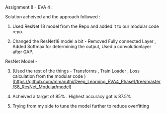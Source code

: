 
Assignment 8 - EVA 4 :

Solution acheived and the approach followed :

1. Used ResNet 18 model from the Repo and added it to our modular code repo.

2. Changed the ResNet18 model a bit - Removed Fully connected Layer , Added Softmax for determining the output, Used a convolutionlayer after GAP.

ResNet Model - 

3. (Used the rest of the things - Transforms , Train Loader , Loss calculation from the modular code )[https://github.com/mmaruthi/Deep_Learning_EVA4_Phase1/tree/master/S8_ResNet_Modular/model]

4. Acheived a target of 85% . Highest accuracy got is 87.5% 

5. Trying from my side to tune the model further to reduce overfitting 
